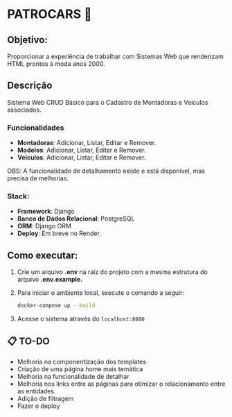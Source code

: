 # PATROCARS 🚗

## Objetivo: 
Proporcionar a experiência de trabalhar com Sistemas Web que renderizam HTML prontos à moda anos 2000.

## Descrição 
Sistema Web CRUD Básico para o Cadastro de Montadoras e Veículos associados.

### Funcionalidades

- **Montadoras**: Adicionar, Listar, Editar e Remover.
- **Modelos**: Adicionar, Listar, Editar e Remover.
- **Veículos**: Adicionar, Listar, Editar e Remover.

OBS: A funcionalidade de detalhamento existe e está disponível, mas precisa de melhorias.

### Stack:
- **Framework**: Django
- **Banco de Dados Relacional**: PostgreSQL
- **ORM**: Django ORM
- **Deploy**: Em breve no Render.

## Como executar:
1. Crie um arquivo **.env** na raiz do projeto com a mesma estrutura do arquivo **.env.example.**
2. Para iniciar o ambiente local, execute o comando a seguir:
   
   ```bash
   docker-compose up --build
   ```
3. Acesse o sistema através do ```localhost:8000```

## 📋 TO-DO
- Melhoria na componentização dos templates
- Criação de uma página home mais temática
- Melhoria na funcionalidade de detalhar
- Melhoria nos links entre as páginas para otimizar o relacionamento entre as entidades.
- Adição de filtragem
- Fazer o deploy
